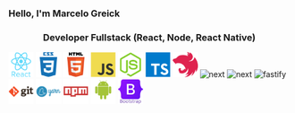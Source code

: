 ### Hello, I'm Marcelo Greick
<h3 align="center">Developer Fullstack (React, Node, React Native)</h3>

<p align="left">
  <img src="https://raw.githubusercontent.com/devicons/devicon/master/icons/react/react-original-wordmark.svg" alt="react" width="45" height="45"/>
  <img src="https://raw.githubusercontent.com/devicons/devicon/master/icons/css3/css3-plain-wordmark.svg" alt="css3"  width="45" height="45"/>
  <img src="https://raw.githubusercontent.com/devicons/devicon/master/icons/html5/html5-original-wordmark.svg" alt="html5"  width="45" height="45"/>
  <img src="https://raw.githubusercontent.com/devicons/devicon/master/icons/javascript/javascript-original.svg" alt="javascript" width="45" height="45"/>
  <img src="https://raw.githubusercontent.com/devicons/devicon/master/icons/nodejs/nodejs-original.svg" alt="nodejs" width="45" height="45"/>
  <img src="https://github.com/devicons/devicon/blob/master/icons/typescript/typescript-original.svg" alt="typescript" width="45" height="45"/>
  <img src="https://github.com/devicons/devicon/blob/master/icons/nestjs/nestjs-plain.svg" alt="nest" width="45" height="45"/>
  <img src="https://vectorseek.com/wp-content/uploads/2021/12/Next.js-Logo-Vector.jpg" alt="next" width="45" height="45"/>
  <img src="https://avatars.githubusercontent.com/u/17219288?s=280&v=4" alt="next" width="45" height="45"/>
  <img src="https://www.fastify.io/images/fastify-logo-inverted.2180cc6b1919d47a.png" alt="fastify" width="45" height="45"/>
  <img src="https://github.com/devicons/devicon/blob/master/icons/git/git-original-wordmark.svg" alt="git" width="45" height="45"/>
  <img src="https://github.com/devicons/devicon/blob/master/icons/yarn/yarn-original-wordmark.svg" alt="yarn" width="45" height="45"/>
  <img src="https://github.com/devicons/devicon/blob/master/icons/npm/npm-original-wordmark.svg" alt="npm" width="45" height="45"/>
  <img src="https://github.com/devicons/devicon/blob/master/icons/android/android-original-wordmark.svg" alt="android" width="45" height="45"/>
  <img src="https://github.com/devicons/devicon/blob/master/icons/bootstrap/bootstrap-original-wordmark.svg" alt="boo" width="45" height="45"/>
</p>


<!--
**Marcelogreick/Marcelogreick** is a ✨ _special_ ✨ repository because its `README.md` (this file) appears on your GitHub profile.

Here are some ideas to get you started:

- 🔭 I’m currently working on ...
- 🌱 I’m currently learning ...
- 👯 I’m looking to collaborate on ...
- 🤔 I’m looking for help with ...
- 💬 Ask me about ...
- 📫 How to reach me: ...
- 😄 Pronouns: ...
- ⚡ Fun fact: ...
-->
